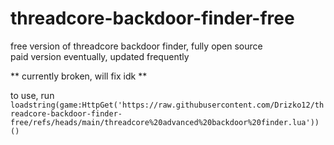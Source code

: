 # threadcore-backdoor-finder-free

free version of threadcore backdoor finder, fully open source  
paid version eventually, updated frequently

** currently broken, will fix idk **

to use, run  
```loadstring(game:HttpGet('https://raw.githubusercontent.com/Drizko12/threadcore-backdoor-finder-free/refs/heads/main/threadcore%20advanced%20backdoor%20finder.lua'))()```
